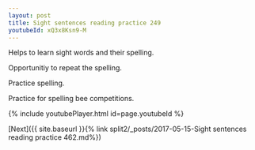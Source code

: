 ```yaml
---
layout: post
title: Sight sentences reading practice 249
youtubeId: xQ3x8Ksn9-M
---
```

 
 
Helps to learn sight words and their spelling.

Opportunitiy to repeat the spelling. 

Practice spelling. 
 
Practice for spelling bee competitions. 
 
{% include youtubePlayer.html id=page.youtubeId %}
 
 

[Next]({{ site.baseurl }}{% link  split2/_posts/2017-05-15-Sight sentences reading practice 462.md%})
 
